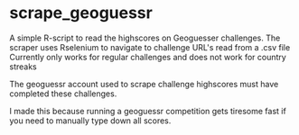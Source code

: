 # scrape_geoguessr

A simple R-script to read the highscores on Geoguesser challenges.
The scraper uses Rselenium to navigate to challenge URL's read from a .csv file
Currently only works for regular challenges and does not work for country streaks

The geoguessr account used to scrape challenge highscores must have completed these challenges.

I made this because running a geoguessr competition gets tiresome fast if you need to manually type down all scores.
